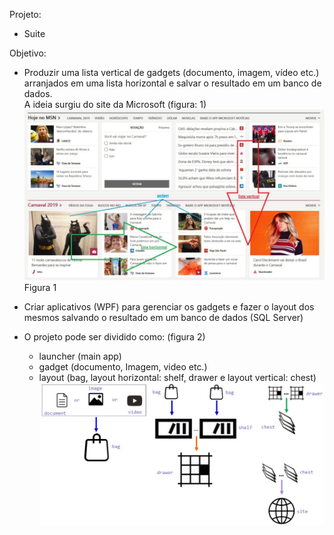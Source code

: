Projeto:
-   Suite

Objetivo:
-   Produzir uma lista vertical de gadgets (documento, imagem, vídeo etc.)
    arranjados em uma lista horizontal e salvar o resultado em um banco de
    dados.  
    A ideia surgiu do site da Microsoft (figura: 1)
![figura 1](Docs/media/7c689849a72d1a01c953d89168f87a52.jpg)
Figura 1

-   Criar aplicativos (WPF) para gerenciar os gadgets e fazer o layout dos
    mesmos salvando o resultado em um banco de dados (SQL Server)

-   O projeto pode ser dividido como: (figura 2)  
    - launcher (main app)  
    - gadget (documento, Imagem, video etc.)  
    - layout (bag, layout horizontal: shelf, drawer e layout vertical: chest)  
 ![figura 2](Docs/media/c6a66df256daf27eb3648ed684493f9e.jpg)
